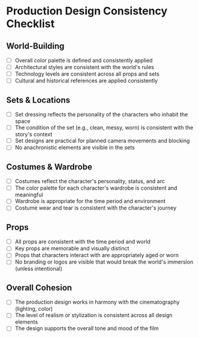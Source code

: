 # Production Design Consistency Checklist

## World-Building
- [ ] Overall color palette is defined and consistently applied
- [ ] Architectural styles are consistent with the world's rules
- [ ] Technology levels are consistent across all props and sets
- [ ] Cultural and historical references are applied consistently

## Sets & Locations
- [ ] Set dressing reflects the personality of the characters who inhabit the space
- [ ] The condition of the set (e.g., clean, messy, worn) is consistent with the story's context
- [ ] Set designs are practical for planned camera movements and blocking
- [ ] No anachronistic elements are visible in the sets

## Costumes & Wardrobe
- [ ] Costumes reflect the character's personality, status, and arc
- [ ] The color palette for each character's wardrobe is consistent and meaningful
- [ ] Wardrobe is appropriate for the time period and environment
- [ ] Costume wear and tear is consistent with the character's journey

## Props
- [ ] All props are consistent with the time period and world
- [ ] Key props are memorable and visually distinct
- [ ] Props that characters interact with are appropriately aged or worn
- [ ] No branding or logos are visible that would break the world's immersion (unless intentional)

## Overall Cohesion
- [ ] The production design works in harmony with the cinematography (lighting, color)
- [ ] The level of realism or stylization is consistent across all design elements
- [ ] The design supports the overall tone and mood of the film
